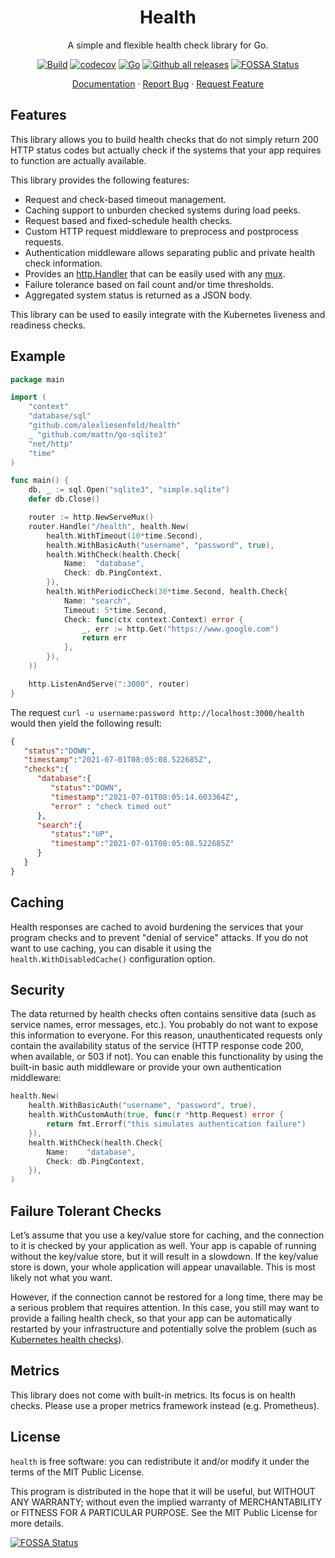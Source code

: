 <div align="center">
<h1>Health</h1>
</div>

<p align="center">A simple and flexible health check library for Go.</p>
<div align="center">

[![Build](https://github.com/alexliesenfeld/health/actions/workflows/build.yml/badge.svg)](https://github.com/alexliesenfeld/health/actions/workflows/build.yml)
[![codecov](https://codecov.io/gh/alexliesenfeld/health/branch/main/graph/badge.svg?token=V2mVh8RvYE)](https://codecov.io/gh/alexliesenfeld/health)
[![Go](https://img.shields.io/github/go-mod/go-version/alexliesenfeld/health.svg)](https://github.com/alexliesenfeld/health)
[![Github all releases](https://img.shields.io/github/downloads/Naereen/StrapDown.js/total.svg)](https://GitHub.com/Naereen/StrapDown.js/releases/)
[![FOSSA Status](https://app.fossa.com/api/projects/git%2Bgithub.com%2Falexliesenfeld%2Fhealth.svg?type=shield)](https://app.fossa.com/projects/git%2Bgithub.com%2Falexliesenfeld%2Fhealth?ref=badge_shield)
</div>

<p align="center">
    <a href="https://docs.rs/httpmock/">Documentation</a>
    ·
    <a href="https://github.com/alexliesenfeld/health/issues">Report Bug</a>
    ·
    <a href="https://github.com/alexliesenfeld/health/issues">Request Feature</a>
</p>

## Features
This library allows you to build health checks that do not simply return 200 HTTP status codes but actually 
check if the systems that your app requires to function are actually available.

This library provides the following features:

- Request and check-based timeout management.
- Caching support to unburden checked systems during load peeks.
- Request based and fixed-schedule health checks.
- Custom HTTP request middleware to preprocess and postprocess requests.
- Authentication middleware allows separating public and private health check information.
- Provides an [http.Handler](https://golang.org/pkg/net/http/#Handler) that can be easily used with any [mux](https://golang.org/pkg/net/http/#ServeMux).
- Failure tolerance based on fail count and/or time thresholds.
- Aggregated system status is returned as a JSON body.

This library can be used to easily integrate with the Kubernetes liveness and readiness checks.

## Example
```go
package main

import (
	"context"
	"database/sql"
	"github.com/alexliesenfeld/health"
	_ "github.com/mattn/go-sqlite3"
	"net/http"
	"time"
)

func main() {
	db, _ := sql.Open("sqlite3", "simple.sqlite")
	defer db.Close()

	router := http.NewServeMux()
	router.Handle("/health", health.New(
		health.WithTimeout(10*time.Second),
		health.WithBasicAuth("username", "password", true),
		health.WithCheck(health.Check{
			Name:  "database",
			Check: db.PingContext,
		}),
		health.WithPeriodicCheck(30*time.Second, health.Check{
			Name: "search",
			Timeout: 5*time.Second,
			Check: func(ctx context.Context) error {
				_, err := http.Get("https://www.google.com")
				return err
			},
		}),
	))

	http.ListenAndServe(":3000", router)
}
```

The request `curl -u username:password http://localhost:3000/health` would then yield the following result:

```json
{
   "status":"DOWN",
   "timestamp":"2021-07-01T08:05:08.522685Z",
   "checks":{
      "database":{
         "status":"DOWN",
         "timestamp":"2021-07-01T08:05:14.603364Z",
         "error" : "check timed out"
      },
      "search":{
         "status":"UP",
         "timestamp":"2021-07-01T08:05:08.522685Z"
      }
   }
}
```

## Caching
Health responses are cached to avoid burdening the services that your program checks and to
prevent "denial of service" attacks. If you do not want to use caching, you can disable it using the
`health.WithDisabledCache()` configuration option.

## Security
The data returned by health checks often contains sensitive data (such as service names, error messages, etc.).
You probably do not want to expose this information to everyone. For this reason, unauthenticated requests 
only contain the availability status of the service (HTTP response code 200, when available, or 503 if not).
You can enable this functionality by using the built-in basic auth middleware or provide your own authentication 
middleware:

```go
health.New(
	health.WithBasicAuth("username", "password", true), 
	health.WithCustomAuth(true, func(r *http.Request) error {
		return fmt.Errorf("this simulates authentication failure")
	}), 
	health.WithCheck(health.Check{
		Name:    "database",
		Check: db.PingContext,
	}), 
)
```

## Failure Tolerant Checks
Let’s assume that you use a key/value store for caching, and the connection to it is checked by your application as well. 
Your app is capable of running without the key/value store, but it will result in a slowdown. 
If the key/value store is down, your whole application will appear unavailable. This is most likely not what you want.

However, if the connection cannot be restored for a long time, there may be a serious problem that requires attention.
In this case, you still may want to provide a failing health check, so that your app can be automatically restarted 
by your infrastructure and potentially solve the problem
(such as [Kubernetes health checks](https://kubernetes.io/docs/tasks/configure-pod-container/configure-liveness-readiness-startup-probes/)). 

## Metrics
This library does not come with built-in metrics. Its focus is on health checks.
Please use a proper metrics framework instead (e.g. Prometheus).

## License
`health` is free software: you can redistribute it and/or modify it under the terms of the MIT Public License.

This program is distributed in the hope that it will be useful, but WITHOUT ANY WARRANTY; without even the implied 
warranty of MERCHANTABILITY or FITNESS FOR A PARTICULAR PURPOSE. See the MIT Public License for more details.

[![FOSSA Status](https://app.fossa.com/api/projects/git%2Bgithub.com%2Falexliesenfeld%2Fhealth.svg?type=large)](https://app.fossa.com/projects/git%2Bgithub.com%2Falexliesenfeld%2Fhealth?ref=badge_large)
